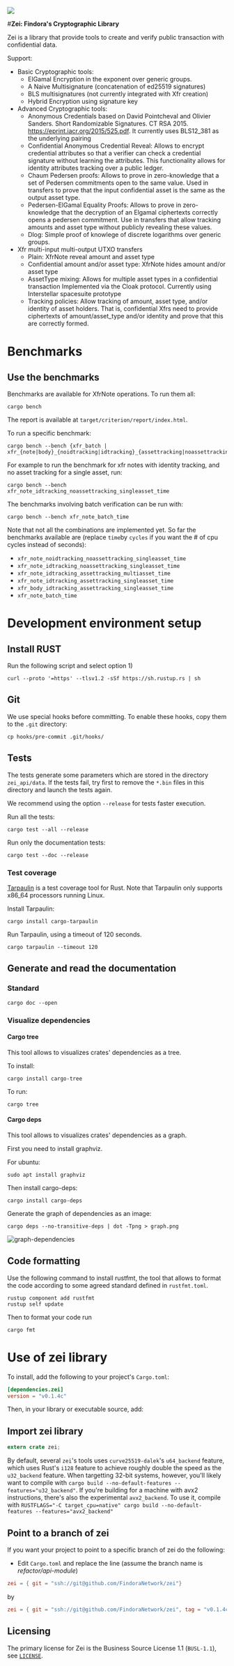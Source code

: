 ![](https://tokei.rs/b1/github/FindoraNetwork/zei)

#**Zei: Findora's Cryptographic Library**

Zei is a library that provide tools to create and verify public transaction
with confidential data.

Support:

- Basic Cryptographic tools:
  - ElGamal Encryption in the exponent over generic groups.
  - A Naive Multisignature (concatenation of ed25519 signatures)
  - BLS multisignatures (not currently integrated with Xfr creation)
  - Hybrid Encryption using signature key
- Advanced Cryptographic tools:
  - Anonymous Credentials based on David Pointcheval and Olivier Sanders.
    Short Randomizable Signatures. CT RSA 2015. https://eprint.iacr.org/2015/525.pdf.
    It currently uses BLS12_381 as the underlying pairing
  - Confidential Anonymous Credential Reveal: Allows to encrypt credential attributes
    so that a verifier can check a credential signature without learning the attributes.
    This functionality allows for identity attributes tracking over a public ledger.
  - Chaum Pedersen proofs: Allows to prove in zero-knowledge that a set of Pedersen
    commitments open to the same value. Used in transfers to prove that the input confidential asset
    is the same as the output asset type.
  - Pedersen-ElGamal Equality Proofs: Allows to prove in zero-knowledge that the
    decryption of an Elgamal ciphertexts correctly opens a pedersen commitment.
    Use in transfers that allow tracking amounts and asset type without publicly
    revealing these values.
  - Dlog: Simple proof of knowlege of discrete logarithms over generic groups.
- Xfr multi-input multi-output UTXO transfers
  - Plain: XfrNote reveal amount and asset type
  - Confidential amount and/or asset type: XfrNote hides amount and/or asset type
  - AssetType mixing: Allows for multiple asset types in a confidential transaction
    Implemented via the Cloak protocol. Currently using Interstellar spacesuite prototype
  - Tracking policies: Allow tracking of amount, asset type, and/or identity
    of asset holders. That is, confidential Xfrs need to provide ciphertexts of
    amount/asset_type and/or identity and prove that this are correctly formed.

# Benchmarks

## Use the benchmarks

Benchmarks are available for XfrNote operations. To run them all:

```shell
cargo bench
```

The report is available at `target/criterion/report/index.html`.

To run a specific benchmark:

```shell
cargo bench --bench {xfr_batch | xfr_{note|body}_{noidtracking|idtracking}_{assettracking|noassettracking}_{singleasset|multiasset}}_{time|cycles}
```

For example to run the benchmark for xfr notes with identity tracking, and no asset tracking for a single asset, run:

```shell
cargo bench --bench xfr_note_idtracking_noassettracking_singleasset_time
```

The benchmarks involving batch verification can be run with:

```shell
cargo bench --bench xfr_note_batch_time
```

Note that not all the combinations are implemented yet. So far the benchmarks available are
(replace `time`by `cycles` if you want the # of cpu cycles instead of seconds):

- `xfr_note_noidtracking_noassettracking_singleasset_time`
- `xfr_note_idtracking_noassettracking_singleasset_time`
- `xfr_note_idtracking_assettracking_multiasset_time`
- `xfr_note_idtracking_assettracking_singleasset_time`
- `xfr_body_idtracking_assettracking_singleasset_time`
- `xfr_note_batch_time`

# Development environment setup

## Install RUST

Run the following script and select option 1)

```shell
curl --proto '=https' --tlsv1.2 -sSf https://sh.rustup.rs | sh
```

## Git

We use special hooks before committing. To enable these hooks, copy them to the `.git`
directory:

```shell
cp hooks/pre-commit .git/hooks/
```

## Tests

The tests generate some parameters which are stored in the directory `zei_api/data`.
If the tests fail, try first to remove the `*.bin` files in this directory and launch the tests again.

We recommend using the option `--release` for tests faster execution.

Run all the tests:
```shell
cargo test --all --release
```

Run only the documentation tests:
```shell
cargo test --doc --release
```

### Test coverage

[Tarpaulin](https://github.com/xd009642/tarpaulin) is a test coverage tool for Rust.
Note that Tarpaulin only supports x86_64 processors running Linux.

Install Tarpaulin:

```shell
cargo install cargo-tarpaulin
```

Run Tarpaulin, using a timeout of 120 seconds.

```shell
cargo tarpaulin --timeout 120
```

## Generate and read the documentation

### Standard

```shell
cargo doc --open
```

### Visualize dependencies

#### Cargo tree

This tool allows to visualizes crates' dependencies as a tree.

To install:

```shell
cargo install cargo-tree
```

To run:

```shell
cargo tree
```

#### Cargo deps

This tool allows to visualizes crates' dependencies as a graph.

First you need to install graphviz.

For ubuntu:

```shell
sudo apt install graphviz
```

Then install cargo-deps:

```shell
cargo install cargo-deps
```

Generate the graph of dependencies as an image:

```shell
cargo deps --no-transitive-deps | dot -Tpng > graph.png
```

![graph-dependencies](doc/dependencies.png)

## Code formatting

Use the following command to install rustfmt, the tool that allows to format the code
according to some agreed standard defined in `rustfmt.toml`.

```shell
rustup component add rustfmt
rustup self update
```

Then to format your code run

```shell
cargo fmt
```

# Use of zei library

To install, add the following to your project's `Cargo.toml`:

```toml
[dependencies.zei]
version = "v0.1.4c"
```

Then, in your library or executable source, add:

## Import zei library

```rust
extern crate zei;
```

By default, several `zei`'s tools uses `curve25519-dalek`'s `u64_backend`
feature, which uses Rust's `i128` feature to achieve roughly double the speed as
the `u32_backend` feature. When targetting 32-bit systems, however, you'll
likely want to compile with
`cargo build --no-default-features --features="u32_backend"`.
If you're building for a machine with avx2 instructions, there's also the
experimental `avx2_backend`. To use it, compile with
`RUSTFLAGS="-C target_cpu=native" cargo build --no-default-features --features="avx2_backend"`

## Point to a branch of zei

If you want your project to point to a specific branch of zei do the following:

- Edit `Cargo.toml` and replace the line (assume the branch name is _refactor/api-module_)

```toml
zei = { git = "ssh://git@github.com/FindoraNetwork/zei"}
```

by

```toml
zei = { git = "ssh://git@github.com/FindoraNetwork/zei", tag = "v0.1.4c" }
```


## Licensing

The primary license for Zei is the Business Source License 1.1 (`BUSL-1.1`), see [`LICENSE`](./LICENSE).